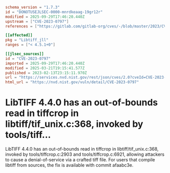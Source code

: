 ```toml
schema_version = "1.7.3"
id = "DONOTUSEJLSEC-0000-mnrdkeaag-19gr12r"
modified = 2025-09-29T17:46:20.440Z
upstream = ["CVE-2023-0797"]
references = ["https://gitlab.com/gitlab-org/cves/-/blob/master/2023/CVE-2023-0797.json", "https://gitlab.com/libtiff/libtiff/-/commit/afaabc3e50d4e5d80a94143f7e3c997e7e410f68", "https://gitlab.com/libtiff/libtiff/-/issues/495", "https://lists.debian.org/debian-lts-announce/2023/02/msg00026.html", "https://security.gentoo.org/glsa/202305-31", "https://www.debian.org/security/2023/dsa-5361", "https://gitlab.com/gitlab-org/cves/-/blob/master/2023/CVE-2023-0797.json", "https://gitlab.com/libtiff/libtiff/-/commit/afaabc3e50d4e5d80a94143f7e3c997e7e410f68", "https://gitlab.com/libtiff/libtiff/-/issues/495", "https://lists.debian.org/debian-lts-announce/2023/02/msg00026.html", "https://security.gentoo.org/glsa/202305-31", "https://www.debian.org/security/2023/dsa-5361"]

[[affected]]
pkg = "Libtiff_jll"
ranges = ["< 4.5.1+0"]

[[jlsec_sources]]
id = "CVE-2023-0797"
imported = 2025-09-29T17:46:20.440Z
modified = 2025-03-21T19:15:41.577Z
published = 2023-02-13T23:15:11.970Z
url = "https://services.nvd.nist.gov/rest/json/cves/2.0?cveId=CVE-2023-0797"
html_url = "https://nvd.nist.gov/vuln/detail/CVE-2023-0797"
```

# LibTIFF 4.4.0 has an out-of-bounds read in tiffcrop in libtiff/tif_unix.c:368, invoked by tools/tiff...

LibTIFF 4.4.0 has an out-of-bounds read in tiffcrop in libtiff/tif_unix.c:368, invoked by tools/tiffcrop.c:2903 and tools/tiffcrop.c:6921, allowing attackers to cause a denial-of-service via a crafted tiff file. For users that compile libtiff from sources, the fix is available with commit afaabc3e.

